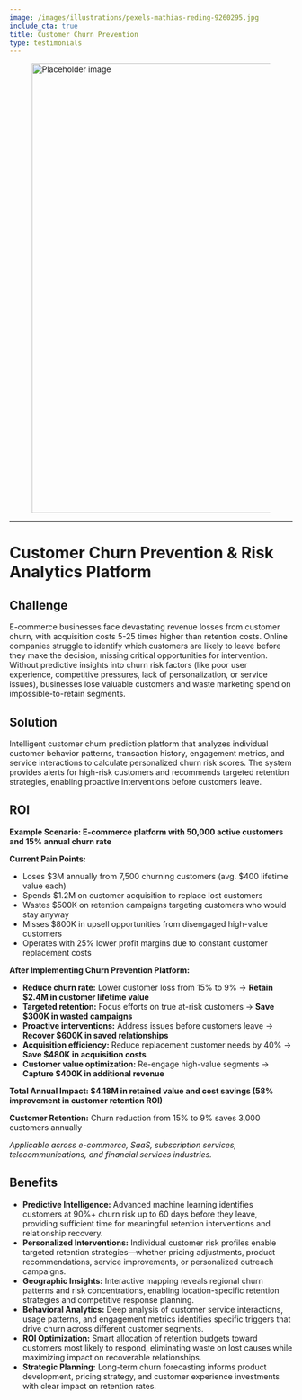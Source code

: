 ```yaml
---
image: /images/illustrations/pexels-mathias-reding-9260295.jpg
include_cta: true
title: Customer Churn Prevention
type: testimonials
---
```


<figure class="image">
<img class="" src="/images/illustrations/mockups/churn.png" alt="Placeholder image" style="width:800px;">
</figure>

------------------------------------------------------------------------

# Customer Churn Prevention & Risk Analytics Platform

## Challenge
E-commerce businesses face devastating revenue losses from customer churn, with acquisition costs 5-25 times higher than retention costs. Online companies struggle to identify which customers are likely to leave before they make the decision, missing critical opportunities for intervention. Without predictive insights into churn risk factors (like poor user experience, competitive pressures, lack of personalization, or service issues), businesses lose valuable customers and waste marketing spend on impossible-to-retain segments.

## Solution
Intelligent customer churn prediction platform that analyzes individual customer behavior patterns, transaction history, engagement metrics, and service interactions to calculate personalized churn risk scores. The system provides alerts for high-risk customers and recommends targeted retention strategies, enabling proactive interventions before customers leave.

## ROI
**Example Scenario: E-commerce platform with 50,000 active customers and 15% annual churn rate**

**Current Pain Points:**
- Loses $3M annually from 7,500 churning customers (avg. $400 lifetime value each)
- Spends $1.2M on customer acquisition to replace lost customers  
- Wastes $500K on retention campaigns targeting customers who would stay anyway
- Misses $800K in upsell opportunities from disengaged high-value customers
- Operates with 25% lower profit margins due to constant customer replacement costs

**After Implementing Churn Prevention Platform:**
- **Reduce churn rate:** Lower customer loss from 15% to 9% → **Retain $2.4M in customer lifetime value**
- **Targeted retention:** Focus efforts on true at-risk customers → **Save $300K in wasted campaigns**  
- **Proactive interventions:** Address issues before customers leave → **Recover $600K in saved relationships**
- **Acquisition efficiency:** Reduce replacement customer needs by 40% → **Save $480K in acquisition costs**
- **Customer value optimization:** Re-engage high-value segments → **Capture $400K in additional revenue**

**Total Annual Impact: $4.18M in retained value and cost savings (58% improvement in customer retention ROI)**

**Customer Retention:** Churn reduction from 15% to 9% saves 3,000 customers annually

*Applicable across e-commerce, SaaS, subscription services, telecommunications, and financial services industries.*

## Benefits
* **Predictive Intelligence:** Advanced machine learning identifies customers at 90%+ churn risk up to 60 days before they leave, providing sufficient time for meaningful retention interventions and relationship recovery.
* **Personalized Interventions:** Individual customer risk profiles enable targeted retention strategies—whether pricing adjustments, product recommendations, service improvements, or personalized outreach campaigns.
* **Geographic Insights:** Interactive mapping reveals regional churn patterns and risk concentrations, enabling location-specific retention strategies and competitive response planning.
* **Behavioral Analytics:** Deep analysis of customer service interactions, usage patterns, and engagement metrics identifies specific triggers that drive churn across different customer segments.
* **ROI Optimization:** Smart allocation of retention budgets toward customers most likely to respond, eliminating waste on lost causes while maximizing impact on recoverable relationships.
* **Strategic Planning:** Long-term churn forecasting informs product development, pricing strategy, and customer experience investments with clear impact on retention rates.
